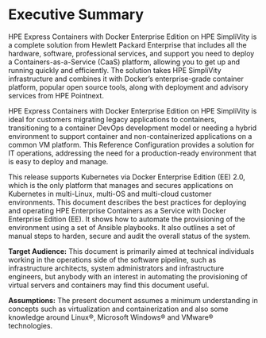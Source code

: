 # Executive Summary

HPE Express Containers with Docker Enterprise Edition on HPE SimpliVity is a complete solution from Hewlett Packard Enterprise that includes all the hardware, software, professional services, and support you need to deploy a Containers-as-a-Service \(CaaS\) platform, allowing you to get up and running quickly and efficiently. The solution takes HPE SimpliVity infrastructure and combines it with Docker’s enterprise-grade container platform, popular open source tools, along with deployment and advisory services from HPE Pointnext.

HPE Express Containers with Docker Enterprise Edition on HPE SimpliVity is ideal for customers migrating legacy applications to containers, transitioning to a container DevOps development model or needing a hybrid environment to support container and non-containerized applications on a common VM platform. This Reference Configuration provides a solution for IT operations, addressing the need for a production-ready environment that is easy to deploy and manage.

This release supports Kubernetes via Docker Enterprise Edition \(EE\) 2.0, which is the only platform that manages and secures applications on Kubernetes in multi-Linux, multi-OS and multi-cloud customer environments. This document describes the best practices for deploying and operating HPE Enterprise Containers as a Service with Docker Enterprise Edition \(EE\). It shows how to automate the provisioning of the environment using a set of Ansible playbooks. It also outlines a set of manual steps to harden, secure and audit the overall status of the system.


**Target Audience:** This document is primarily aimed at technical individuals working in the operations side of the software pipeline, such as infrastructure architects, system administrators and infrastructure engineers, but anybody with an interest in automating the provisioning of virtual servers and containers may find this document useful.

**Assumptions:** The present document assumes a minimum understanding in concepts such as virtualization and containerization and also some knowledge around Linux®, Microsoft Windows® and VMware® technologies.